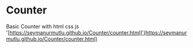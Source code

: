 # Counter
Basic Counter with html css js
'[https://seymanurmutlu.github.io/Counter/counter.html]'(https://seymanurmutlu.github.io/Counter/counter.html)
